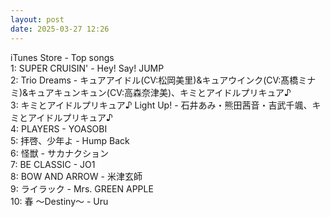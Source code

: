 ```yaml
---
layout: post
date: 2025-03-27 12:26
---
```


iTunes Store - Top songs<br />
1: SUPER CRUISIN' - Hey! Say! JUMP<br />
2: Trio Dreams - キュアアイドル(CV:松岡美里)&キュアウインク(CV:髙橋ミナミ)&キュアキュンキュン(CV:高森奈津美)、キミとアイドルプリキュア♪<br />
3: キミとアイドルプリキュア♪ Light Up! - 石井あみ・熊田茜音・吉武千颯、キミとアイドルプリキュア♪<br />
4: PLAYERS - YOASOBI<br />
5: 拝啓、少年よ - Hump Back<br />
6: 怪獣 - サカナクション<br />
7: BE CLASSIC - JO1<br />
8: BOW AND ARROW - 米津玄師<br />
9: ライラック - Mrs. GREEN APPLE<br />
10: 春 ～Destiny～ - Uru<br />
